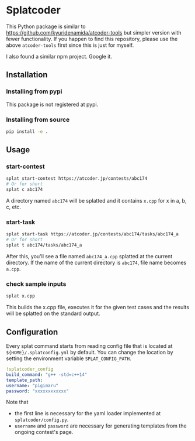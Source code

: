 # Splatcoder
This Python package is similar to https://github.com/kyuridenamida/atcoder-tools but simpler version with fewer functionality.
If you happen to find this repository, please use the above `atcoder-tools` first since this is just for myself.

I also found a similar npm project. Google it.

## Installation
### Installing from pypi
This package is not registered at pypi.

### Installing from source
```sh
pip install -e .
```

## Usage
### start-contest
```sh
splat start-contest https://atcoder.jp/contests/abc174
# Or for short
splat c abc174
```

A directory named `abc174` will be splatted and it contains `x.cpp` for x in a, b, c, etc.

### start-task
```sh
splat start-task https://atcoder.jp/contests/abc174/tasks/abc174_a
# Or for short
splat t abc174/tasks/abc174_a
```

After this, you'll see a file named `abc174_a.cpp` splatted at the current directory.
If the name of the current directory is `abc174`, file name becomes `a.cpp`.


### check sample inputs
```sh
splat x.cpp
```

This builds the x.cpp file, executes it for the given test cases and the results will be splatted on the standard output.


## Configuration
Every splat command starts from reading config file that is located at `${HOME}/.splatconfig.yml` by default.
You can change the location by setting the environment variable `SPLAT_CONFIG_PATH`.

```yml
!splatcoder_config
build_command: "g++ -std=c++14"
template_path:
username: "pigimaru"
password: "xxxxxxxxxxxx"
```

Note that
* the first line is necessary for the yaml loader implemented at `splatcoder/config.py`.
* `username` and `password` are necessary for generating templates from the ongoing contest's page.
